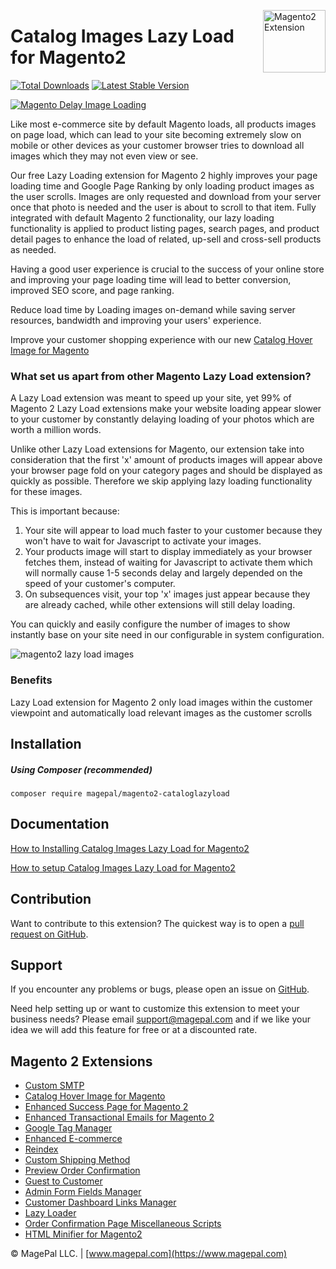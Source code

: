 <a href="https://www.magepal.com" title="Magento 2 Extensions" ><img src="https://image.ibb.co/dHBkYH/Magepal_logo.png" width="100" align="right" alt="Magento2 Extension" /></a>

# Catalog Images Lazy Load for Magento2

[![Total Downloads](https://poser.pugx.org/magepal/magento2-cataloglazyload/downloads)](https://packagist.org/packages/magepal/magento2-cataloglazyload)
[![Latest Stable Version](https://poser.pugx.org/magepal/magento2-cataloglazyload/v/stable)](https://packagist.org/packages/magepal/magento2-cataloglazyload)

<a href="https://www.magepal.com/magento2/extensions/catalog-enhancements.html" title="Magento 2 Extensions" >![Magento Delay Image Loading](https://user-images.githubusercontent.com/1415141/108890113-28ef6f80-75db-11eb-8156-6ee15b142861.png)</a>

Like most e-commerce site by default Magento loads, all products images on page load, which can lead to your site becoming extremely slow on mobile or other devices as your customer browser tries to download all images which they may not even view or see. 

Our free Lazy Loading extension for Magento 2 highly improves your page loading time and Google Page Ranking by only loading product images as the user scrolls. Images are only requested and download from your server once that photo is needed and the user is about to scroll to that item. Fully integrated with default Magento 2 functionality, our lazy loading functionality is applied to product listing pages, search pages, and product detail pages to enhance the load of related, up-sell and cross-sell products as needed.

Having a good user experience is crucial to the success of your online store and improving your page loading time will lead to better conversion, improved SEO score, and page ranking.

Reduce load time by Loading images on-demand while saving server resources, bandwidth and improving your users' experience.

Improve your customer shopping experience with our new [Catalog Hover Image for Magento](https://www.magepal.com/catalog-hover-image-for-magento.html)

### What set us apart from other Magento Lazy Load extension?
A Lazy Load extension was meant to speed up your site, yet 99% of Magento 2 Lazy Load extensions make your website loading appear slower to your customer by constantly delaying loading of your photos which are worth a million words.

Unlike other Lazy Load extensions for Magento, our extension take into consideration that the first 'x' amount of products images will appear above your browser page fold on your category pages and should be displayed as quickly as possible. Therefore we skip applying lazy loading functionality for these images. 

This is important because:

1. Your site will appear to load much faster to your customer because they won't have to wait for Javascript to activate your images.
2. Your products image will start to display immediately as your browser fetches them, instead of waiting for Javascript to activate them which will normally cause 1-5 seconds delay and largely depended on the speed of your customer's computer.
3. On subsequences visit, your top 'x' images just appear because they are already cached, while other extensions will still delay loading. 

You can quickly and easily configure the number of images to show instantly base on your site need in our configurable in system configuration.


![magento2 lazy load images](https://image.ibb.co/bYO7DH/Catalog_Images_Lazy_Load_for_Magento2.gif)


### Benefits
Lazy Load extension for Magento 2 only load images within the customer viewpoint and automatically load relevant images as the customer scrolls

## Installation

##### Using Composer (recommended)

```
composer require magepal/magento2-cataloglazyload
```

## Documentation

[How to Installing Catalog Images Lazy Load for Magento2](https://www.magepal.com/help/docs/magento-lazy-load-images/#installation)

[How to setup Catalog Images Lazy Load for Magento2](https://www.magepal.com/help/docs/magento-lazy-load-images/#configuration)

Contribution
---
Want to contribute to this extension? The quickest way is to open a [pull request on GitHub](https://help.github.com/articles/using-pull-requests).


Support
---
If you encounter any problems or bugs, please open an issue on [GitHub](https://github.com/magepal/magento2-cataloglazyload/issues).

Need help setting up or want to customize this extension to meet your business needs? Please email support@magepal.com and if we like your idea we will add this feature for free or at a discounted rate.

Magento 2 Extensions
---
- [Custom SMTP](https://www.magepal.com/magento2/extensions/custom-smtp.html)
- [Catalog Hover Image for Magento](https://www.magepal.com/magento2/extensions/catalog-hover-image-for-magento.html)
- [Enhanced Success Page for Magento 2](https://www.magepal.com/magento2/extensions/enhanced-success-page.html)
- [Enhanced Transactional Emails for Magento 2](https://www.magepal.com/magento2/extensions/enhanced-transactional-emails.html)
- [Google Tag Manager](https://www.magepal.com/magento2/extensions/google-tag-manager.html) 
- [Enhanced E-commerce](https://www.magepal.com/magento2/extensions/enhanced-ecommerce-for-google-tag-manager.html) 
- [Reindex](https://www.magepal.com/magento2/extensions/reindex.html) 
- [Custom Shipping Method](https://www.magepal.com/magento2/extensions/custom-shipping-rates-for-magento-2.html) 
- [Preview Order Confirmation](https://www.magepal.com/magento2/extensions/preview-order-confirmation-page-for-magento-2.html)
- [Guest to Customer](https://www.magepal.com/magento2/extensions/guest-to-customer.html) 
- [Admin Form Fields Manager](https://www.magepal.com/magento2/extensions/admin-form-fields-manager-for-magento-2.html) 
- [Customer Dashboard Links Manager](https://www.magepal.com/magento2/extensions/customer-dashboard-links-manager-for-magento-2.html) 
- [Lazy Loader](https://www.magepal.com/magento2/extensions/lazy-load.html) 
- [Order Confirmation Page Miscellaneous Scripts](https://www.magepal.com/magento2/extensions/order-confirmation-miscellaneous-scripts-for-magento-2.html)
- [HTML Minifier for Magento2](https://www.magepal.com/magento2/extensions/html-minifier.html)

© MagePal LLC. | [www.magepal.com](https://www.magepal.com)

